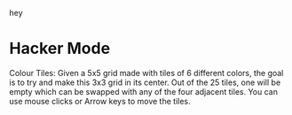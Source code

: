 hey
# Hacker Mode
Colour Tiles: Given a 5x5 grid made with tiles of 6 different colors, the goal is to try and make this 3x3 grid in its center. Out of the 25 tiles, one will be empty which can be swapped with any of the four adjacent tiles.
You can use mouse clicks or Arrow keys to move the tiles.
